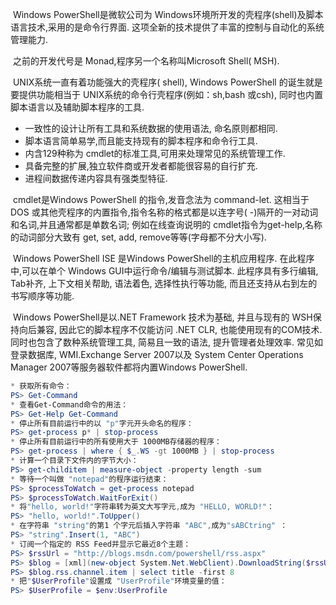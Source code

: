 ​	Windows PowerShell是微软公司为 Windows环境所开发的壳程序(shell)及脚本语言技术,采用的是命令行界面. 这项全新的技术提供了丰富的控制与自动化的系统管理能力.

​	之前的开发代号是 Monad,程序另一个名称叫Microsoft Shell( MSH).

​	UNIX系统一直有着功能强大的壳程序( shell), Windows PowerShell 的诞生就是要提供功能相当于 UNIX系统的命令行壳程序(例如：sh,bash 或csh), 同时也内置脚本语言以及辅助脚本程序的工具.

* 一致性的设计让所有工具和系统数据的使用语法, 命名原则都相同.
* 脚本语言简单易学,而且能支持现有的脚本程序和命令行工具.
* 内含129种称为 cmdlet的标准工具,可用来处理常见的系统管理工作.
* 具备完整的扩展,独立软件商或开发者都能很容易的自行扩充.
* 进程间数据传递内容具有强类型特征.

​	cmdlet是Windows PowerShell 的指令,发音念法为 command-let. 这相当于DOS 或其他壳程序的内置指令,指令名称的格式都是以连字号( -)隔开的一对动词和名词,并且通常都是单数名词; 例如在线查询说明的 cmdlet指令为get-help,名称的动词部分大致有 get, set, add, remove等等(字母都不分大小写).

​	Windows PowerShell ISE 是Windows PowerShell的主机应用程序. 在此程序中,可以在单个 Windows GUI中运行命令/编辑与测试脚本. 此程序具有多行编辑, Tab补齐, 上下文相关帮助, 语法着色, 选择性执行等功能, 而且还支持从右到左的书写顺序等功能.

​	Windows PowerShell是以.NET Framework 技术为基础, 并且与现有的 WSH保持向后兼容, 因此它的脚本程序不仅能访问 .NET CLR, 也能使用现有的COM技术. 同时也包含了数种系统管理工具, 简易且一致的语法, 提升管理者处理效率. 常见如登录数据库, WMI.Exchange Server 2007以及 System Center Operations Manager 2007等服务器软件都将内置Windows PowerShell.


```powershell
* 获取所有命令：
PS> Get-Command
* 查看Get-Command命令的用法：
PS> Get-Help Get-Command
* 停止所有目前运行中的以 "p"字元开头命名的程序：
PS> get-process p* | stop-process
* 停止所有目前运行中的所有使用大于 1000MB存储器的程序：
PS> get-process | where { $_.WS -gt 1000MB } | stop-process
* 计算一个目录下文件内的字节大小：
PS> get-childitem | measure-object -property length -sum
* 等待一个叫做 "notepad"的程序运行结束：
PS> $processToWatch = get-process notepad
PS> $processToWatch.WaitForExit()
* 将"hello, world!"字符串转为英文大写字元,成为 "HELLO, WORLD!"：
PS> "hello, world!".ToUpper()
* 在字符串 "string"的第1 个字元后插入字符串 "ABC",成为"sABCtring" ：
PS> "string".Insert(1, "ABC")
* 订阅一个指定的 RSS Feed并显示它最近8个主题：
PS> $rssUrl = "http://blogs.msdn.com/powershell/rss.aspx"
PS> $blog = [xml](new-object System.Net.WebClient).DownloadString($rssUrl)
PS> $blog.rss.channel.item | select title -first 8
* 把"$UserProfile"设置成 "UserProfile"环境变量的值：
PS> $UserProfile = $env:UserProfile
```